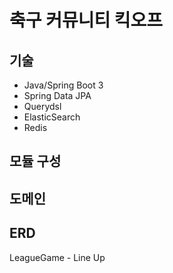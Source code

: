 # 축구 커뮤니티 킥오프

## 기술
- Java/Spring Boot 3
- Spring Data JPA
- Querydsl 
- ElasticSearch
- Redis

## 모듈 구성

## 도메인

## ERD
 

LeagueGame - Line Up